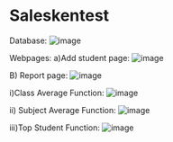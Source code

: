 # Saleskentest
Database:
![image](https://user-images.githubusercontent.com/70327869/204327861-e95a3035-6657-45f7-b06c-d9849ae35421.png)


Webpages:
a)Add student page:
![image](https://user-images.githubusercontent.com/70327869/204327902-258db4d0-4d70-4da4-b603-ac6fb5d4f4f6.png)

                                              
B) Report page:
![image](https://user-images.githubusercontent.com/70327869/204327925-40e84ab8-6dd5-4269-aa4c-dae819db996b.png)

 

i)Class Average Function:
![image](https://user-images.githubusercontent.com/70327869/204327960-1a8620ba-d3aa-4acc-8eb2-f97235ccdf65.png)

 
ii) Subject Average Function:
 ![image](https://user-images.githubusercontent.com/70327869/204327986-d3ba1aba-0e70-4303-ace1-9009b80c3695.png)

iii)Top Student Function:
 ![image](https://user-images.githubusercontent.com/70327869/204328014-c7bf0429-1240-4cbd-8743-a97363d0e747.png)





